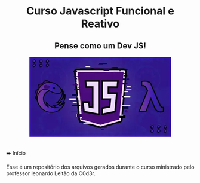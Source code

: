 <h1 align="center">Curso Javascript Funcional e Reativo</h1>
<h2 align="center">Pense como um Dev JS!</h2>

<div align="center">
    <img src="./assets/rxjs.jpeg">
</div>

<br />

:arrow_right: Início

<p>Esse é um repositório dos arquivos gerados durante o curso ministrado pelo professor leonardo Leitão da C0d3r.</p>

